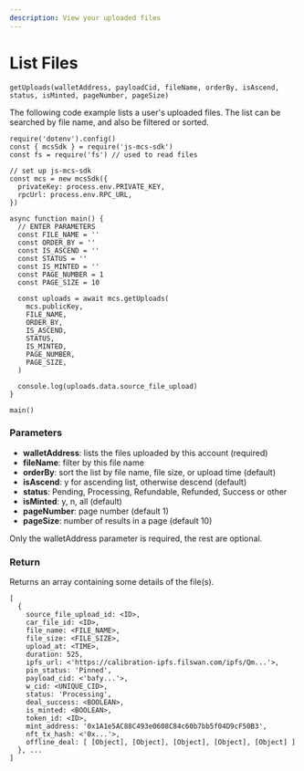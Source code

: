 ```yaml
---
description: View your uploaded files
---
```


# List Files

`getUploads(walletAddress, payloadCid, fileName, orderBy, isAscend, status, isMinted, pageNumber, pageSize)`

The following code example lists a user's uploaded files. The list can be searched by file name, and also be filtered or sorted.

```
require('dotenv').config()
const { mcsSdk } = require('js-mcs-sdk')
const fs = require('fs') // used to read files

// set up js-mcs-sdk
const mcs = new mcsSdk({
  privateKey: process.env.PRIVATE_KEY,
  rpcUrl: process.env.RPC_URL,
})

async function main() {
  // ENTER PARAMETERS
  const FILE_NAME = ''
  const ORDER_BY = ''
  const IS_ASCEND = ''
  const STATUS = ''
  const IS_MINTED = ''
  const PAGE_NUMBER = 1
  const PAGE_SIZE = 10
  
  const uploads = await mcs.getUploads(
    mcs.publicKey,
    FILE_NAME,
    ORDER_BY,
    IS_ASCEND,
    STATUS,
    IS_MINTED,
    PAGE_NUMBER,
    PAGE_SIZE,
  )
  
  console.log(uploads.data.source_file_upload)
}

main()
```

### Parameters

* **walletAddress**: lists the files uploaded by this account (required)
* **fileName**: filter by this file name
* **orderBy**: sort the list by file name, file size, or upload time (default)
* **isAscend**: y for ascending list, otherwise descend (default)
* **status**: Pending, Processing, Refundable, Refunded, Success or other
* **isMinted**: y, n, all (default)
* **pageNumber**: page number (default 1)
* **pageSize**: number of results in a page (default 10)

Only the walletAddress parameter is required, the rest are optional.

### Return

Returns an array containing some details of the file(s).

```
[
  {
    source_file_upload_id: <ID>,
    car_file_id: <ID>,
    file_name: <FILE_NAME>,
    file_size: <FILE_SIZE>,
    upload_at: <TIME>,
    duration: 525,
    ipfs_url: <'https://calibration-ipfs.filswan.com/ipfs/Qm...'>,
    pin_status: 'Pinned',
    payload_cid: <'bafy...'>,
    w_cid: <UNIQUE_CID>,
    status: 'Processing',
    deal_success: <BOOLEAN>,
    is_minted: <BOOLEAN>,
    token_id: <ID>,
    mint_address: '0x1A1e5AC88C493e0608C84c60b7bb5f04D9cF50B3',
    nft_tx_hash: <'0x...'>,
    offline_deal: [ [Object], [Object], [Object], [Object], [Object] ]
  }, ...
]
```
